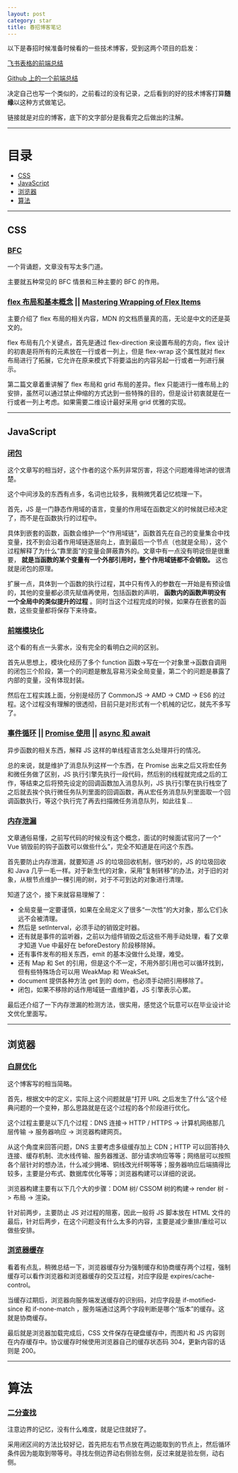 ```yaml
---
layout: post
category: star
title: 春招博客笔记
---
```


以下是春招时候准备时候看的一些技术博客，受到这两个项目的启发：

[飞书表格的前端总结](https://bitable.feishu.cn/app8Ok6k9qafpMkgyRbfgxeEnet?from=logout&table=tblzZHf2Ix3YtxPM&view=vew9iquA45)

[Github 上的一个前端总结](https://github.com/axuebin/articles/issues/39)

决定自己也写一个类似的，之前看过的没有记录，之后看到的好的技术博客打算**随缘**以这种方式做笔记。

链接就是对应的博客，底下的文字部分是我看完之后做出的注解。

---

# 目录

- [CSS](#css)
- [JavaScript](#javascript)
- [浏览器](#浏览器)
- [算法](#算法)

---

## CSS

### [BFC](https://zhuanlan.zhihu.com/p/25321647)

一个背诵题，文章没有写太多门道。

主要就五种常见的 BFC 情景和三种主要的 BFC 的作用。

### [flex 布局和基本概念](https://developer.mozilla.org/zh-CN/docs/Web/CSS/CSS_Flexible_Box_Layout/Basic_Concepts_of_Flexbox) || [Mastering Wrapping of Flex Items](https://developer.mozilla.org/en-US/docs/Web/CSS/CSS_Flexible_Box_Layout/Mastering_Wrapping_of_Flex_Items)

主要介绍了 flex 布局的相关内容，MDN 的文档质量真的高，无论是中文的还是英文的。

flex 布局有几个关键点，首先是通过 flex-direction 来设置布局的方向，flex 设计的初衷是将所有的元素放在一行或者一列上，但是 flex-wrap 这个属性就对 flex 布局进行了拓展，它允许在原来模式下将要溢出的内容另起一行或者一列进行展示。

第二篇文章着重讲解了 flex 布局和 grid 布局的差异。flex 只能进行一维布局上的安排，虽然可以通过禁止伸缩的方式达到一些特殊的目的，但是设计初衷就是在一行或者一列上考虑。如果需要二维设计最好采用 grid 优雅的实现。

---

## JavaScript

### [闭包](https://github.com/mqyqingfeng/Blog/issues/9)

这个文章写的相当好，这个作者的这个系列非常厉害，将这个问题难得地讲的很清楚。

这个中间涉及的东西有点多，名词也比较多，我稍微凭着记忆梳理一下。

首先，JS 是一门静态作用域的语言，变量的作用域在函数定义的时候就已经决定了，而不是在函数执行的过程中。

具体到嵌套的函数，函数会维护一个“作用域链”，函数首先在自己的变量集合中找变量，找不到会沿着作用域链逐层向上，直到最后一个节点（也就是全局），这个过程解释了为什么“靠里面”的变量会屏蔽靠外的。文章中有一点没有明说但是很重要， **就是当函数的某个变量有一个外部引用时，整个作用域链都不会销毁。** 这也就是闭包的原理。

扩展一点，具体到一个函数的执行过程，其中只有传入的参数在一开始是有预设值的，其他的变量都必须先赋值再使用，包括函数的声明， **函数内的函数声明没有一个全局中的类似提升的过程** 。同时当这个过程完成的时候，如果存在嵌套的函数，这些变量都将保存下来待查。

### [前端模块化](https://segmentfault.com/a/1190000017466120)

这个看的有点一头雾水，没有完全的看明白之间的区别。

首先从思想上，模块化经历了多个 function 函数->写在一个对象里->函数自调用的闭包三个阶段，第一个的问题是散乱容易污染全局变量，第二个的问题是暴露了内部的变量，没有体现封装。

然后在工程实践上面，分别是经历了 CommonJS -> AMD -> CMD -> ES6 的过程。这个过程没有理解的很透彻，目前只是对形式有一个机械的记忆，就先不多写了。

### [事件循环](https://segmentfault.com/a/1190000023367138) || [Promise 使用](https://developer.mozilla.org/zh-CN/docs/Web/JavaScript/Guide/Using_promises) || [async 和 await](https://developer.mozilla.org/zh-CN/docs/Learn/JavaScript/Asynchronous/Async_await)

异步函数的相关东西，解释 JS 这样的单线程语言怎么处理并行的情况。

总的来说，就是维护了消息队列这样一个东西，在 Promise 出来之后又将宏任务和微任务做了区别，JS 执行引擎先执行一段代码，然后别的线程就完成之后的工作，等结束之后将预先设定的回调函数加入消息队列，JS 执行引擎在执行栈空了之后就去挨个执行微任务队列里面的回调函数，再从宏任务消息队列里面取一个回调函数执行，等这个执行完了再去扫描微任务消息队列，如此往复...

### [内存泄漏](https://segmentfault.com/a/1190000020231307)

文章通俗易懂，之前写代码的时候没有这个概念，面试的时候面试官问了一个“ Vue 销毁前的钩子函数可以做些什么”，完全不知道是在问这个东西。

首先要防止内存泄漏，就要知道 JS 的垃圾回收机制，很巧妙的，JS 的垃圾回收和 Java 几乎一毛一样。对于新生代的对象，采用“复制转移”的办法，对于旧的对象，从根节点维护一棵引用的树，对于不可到达的对象进行清理。

知道了这个，接下来就容易理解了：

- 全局变量一定要谨慎，如果在全局定义了很多“一次性”的大对象，那么它们永远不会被清理。
- 然后是 setInterval，必须手动的销毁定时器。
- 还有就是事件的监听器，之前以为组件销毁之后这些不用手动处理，看了文章才知道 Vue 中最好在 beforeDestory 阶段移除掉。
- 还有事件发布的相关东西，emit 的基本没做什么处理，难受。
- 还有 Map 和 Set 的引用，但是这个不一定，不用外部引用也可以循环找到，但有些特殊场合可以用 WeakMap 和 WeakSet。
- document 提供各种方法 get 到的 dom，也必须手动把引用移除了。
- 闭包，如果不移除的话作用域链一直维护着，JS 引擎表示心累。

最后还介绍了一下内存泄漏的检测方法，很实用，感觉这个玩意可以在毕业设计论文优化里面写。

---

## 浏览器

### [白屏优化](https://cloud.tencent.com/developer/article/1508941)

这个博客写的相当简略。

首先，根据文中的定义，实际上这个问题就是“打开 URL 之后发生了什么”这个经典问题的一个变种，那么思路就是在这个过程的各个阶段进行优化。

这个过程主要是以下几个过程：DNS 连接-> HTTP / HTTPS -> 计算机网络那几层传输 -> 服务器响应 -> 浏览器构建网页。

从这个角度来回答问题，DNS 主要考虑多级缓存加上 CDN；HTTP 可以回答持久连接、缓存机制、流水线传输、服务器推送、部分请求响应等等；网络层可以按照各个层针对的想办法，什么减少拥堵、铜线改光纤啊等等；服务器响应后端搞得比较多，主要是分布式、数据库优化等等；浏览器构建可以详细的说说。

浏览器构建主要有以下几个大的步骤：DOM 树/ CSSOM 树的构建-> render 树 -> 布局 -> 渲染。

针对前两步，主要防止 JS 对过程的阻塞，因此一般将 JS 脚本放在 HTML 文件的最后，针对后两步，在这个问题没有什么太多的内容，主要是减少重排/重绘可以做些安排。

### [浏览器缓存](https://juejin.cn/post/6844903593275817998)

看着有点乱，稍微总结一下，浏览器缓存分为强制缓存和协商缓存两个过程，强制缓存可以看作浏览器和浏览器缓存的交互过程，对应字段是 expires/cache-control。

当缓存过期后，浏览器向服务端发送缓存的识别码，对应字段是 if-motified-since 和 if-none-match ，服务端通过这两个字段判断是哪个“版本”的缓存。这就是协商缓存。

最后就是浏览器加载完成后，CSS 文件保存在硬盘缓存中，而图片和 JS 内容则在内存缓存中。协议缓存时候使用浏览器自己的缓存状态码 304，更新内容的话则是 200。

---

# 算法

### [二分查找](https://github.com/labuladong/fucking-algorithm/blob/master/%E7%AE%97%E6%B3%95%E6%80%9D%E7%BB%B4%E7%B3%BB%E5%88%97/%E4%BA%8C%E5%88%86%E6%9F%A5%E6%89%BE%E8%AF%A6%E8%A7%A3.md)

注意边界的记忆，没有什么难度，就是记住就好了。

采用闭区间的方法比较好记，首先把左右节点放在两边能取到的节点上，然后循环条件因为能取到带等号。寻找左侧边界动右侧验左侧，反过来就是验左侧，动右侧。
